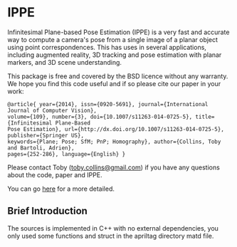 # IPPE

Infinitesimal Plane-based Pose Estimation (IPPE) is a very fast and accurate way to compute a camera's pose
from a single image of a planar object using point correspondences. This has uses in several applications, 
including augmented reality, 3D tracking and pose estimation with planar markers, and 3D scene understanding.

This package is free and covered by the BSD licence without any warranty. We hope you find this code useful
and if so please cite our paper in your work:

    @article{ year={2014}, issn={0920-5691}, journal={International Journal of Computer Vision}, 
    volume={109}, number={3}, doi={10.1007/s11263-014-0725-5}, title={Infinitesimal Plane-Based
    Pose Estimation}, url={http://dx.doi.org/10.1007/s11263-014-0725-5}, publisher={Springer US}, 
    keywords={Plane; Pose; SfM; PnP; Homography}, author={Collins, Toby and Bartoli, Adrien}, 
    pages={252-286}, language={English} }

Please contact Toby (toby.collins@gmail.com) if you have any questions about the code, paper and IPPE.

You can go [here](https://github.com/tobycollins/IPPE) for a more detailed.

## Brief Introduction

The sources is implemented in C++ with no external dependencies, you only used some functions and struct 
in the apriltag directory matd file.
